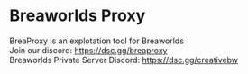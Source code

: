 # Breaworlds Proxy
BreaProxy is an explotation tool for Breaworlds </br>
Join our discord: https://dsc.gg/breaproxy </br>
Breaworlds Private Server Discord: https://dsc.gg/creativebw
